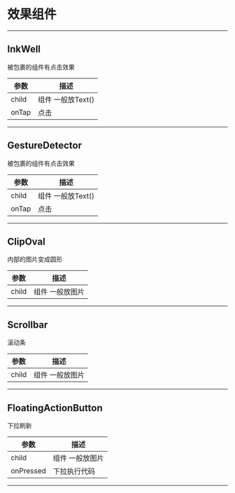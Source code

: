 # 效果组件


---
## InkWell

被包裹的组件有点击效果


| 参数         | 描述            |
|------------|---------------|
| child      | 组件 一般放Text()  |
| onTap      | 点击            |

---
## GestureDetector

被包裹的组件有点击效果


| 参数         | 描述            |
|------------|---------------|
| child      | 组件 一般放Text()  |
| onTap      | 点击            |

---
## ClipOval

内部的图片变成圆形


| 参数         | 描述        |
|------------|-----------|
| child      | 组件 一般放图片  |

---
## Scrollbar

滚动条

| 参数         | 描述        |
|------------|-----------|
| child      | 组件 一般放图片  |

---
## FloatingActionButton

下拉刷新


| 参数            | 描述       |
|---------------|----------|
| child         | 组件 一般放图片 |
| onPressed     | 下拉执行代码   |

---

